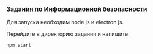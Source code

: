 ### Задания по Информационной безопасности

Для запуска необходим node js и electron js.

Перейдите в директорию задания и напишите

```bash
npm start
```
